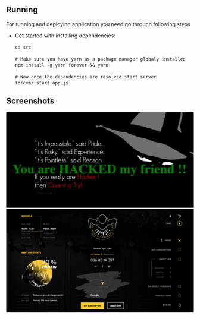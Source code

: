 ## Running
For running and deploying application you need go through following steps

- Get started with installing dependencies:

      cd src

      # Make sure you have yarn as a package manager globaly installed
      npm install -g yarn forever && yarn

      # Now once the dependencies are resolved start server
      forever start app.js

## Screenshots
![Hacked Website](assets/images/hacked.png) ![Main](assets/images/main.png)
